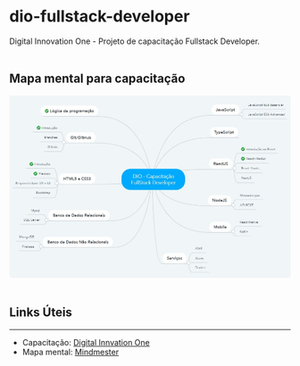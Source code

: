 # dio-fullstack-developer
Digital Innovation One - Projeto de capacitação Fullstack Developer.
<br /><br />

## Mapa mental para capacitação

<div>
    <a href="https://www.mindmeister.com/pt/1164382816/capacita-o-fullstack-developer">
    <img src="mindmap-dio-capacitacao-fullstack-developer.jpg" alt="Mapa mental DIO Fullstack Developer"
    style="border-radius:5px" />
    </a>
</div>
<br />

## Links Úteis
---
- Capacitação: [Digital Innvation One](https://digitalinnovation.one)
- Mapa mental: [Mindmester](https://www.mindmeister.com/)
